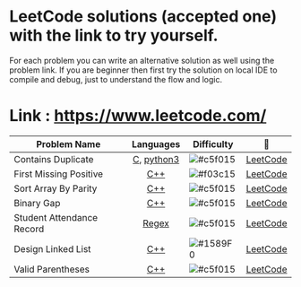 # LeetCode solutions (accepted one) with the link to try yourself. 
For each problem you can write an alternative solution as well using the problem link. 
If you are beginner then first try the solution on local IDE to compile and debug, just to understand the flow and logic.

# Link : https://www.leetcode.com/

| Problem Name             | Languages           | Difficulty | :link:    | 
| ------------------------ |:-------------------:| ---------- |:-----:    |
| Contains Duplicate  | [C](https://github.com/shyamgupta200385/LeetCode/tree/main/C/Contains_Duplicate.c), [python3](https://github.com/shyamgupta200385/LeetCode/tree/main/python3/Contains_Duplicate.py)|![#c5f015](https://via.placeholder.com/15/c5f015/000000?text=+) | [LeetCode](https://leetcode.com/problems/contains-duplicate) |
| First Missing Positive | [C++](https://github.com/shyamgupta200385/LeetCode/tree/main/C++/First_Missing_Positive.cpp) | ![#f03c15](https://via.placeholder.com/15/f03c15/000000?text=+) | [LeetCode](https://leetcode.com/problems/first-missing-positive) |
| Sort Array By Parity | [C++](https://github.com/shyamgupta200385/LeetCode/tree/main/C++/Sort_Array_By_Parity.cpp) | ![#c5f015](https://via.placeholder.com/15/c5f015/000000?text=+) | [LeetCode](https://leetcode.com/problems/sort-array-by-parity)|
| Binary Gap | [C++](https://github.com/shyamgupta200385/LeetCode/tree/main/C++/Binary_Gap.cpp) | ![#c5f015](https://via.placeholder.com/15/c5f015/000000?text=+) | [LeetCode](https://leetcode.com/problems/binary-gap) |
| Student Attendance Record | [Regex](https://github.com/shyamgupta200385/LeetCode/tree/main/Regex/Student_Attendance_Record.py) |  ![#c5f015](https://via.placeholder.com/15/c5f015/000000?text=+) | [LeetCode](https://leetcode.com/problems/student-attendance-record-i) |
| Design Linked List | [C++](https://github.com/shyamgupta200385/LeetCode/tree/main/C++/Design_Linked_List.cpp) | ![#1589F0](https://via.placeholder.com/15/1589F0/000000?text=+) | [LeetCode](https://leetcode.com/problems/design-linked-list) |
| Valid Parentheses | [C++](https://github.com/shyamgupta200385/LeetCode/tree/main/C++/Valid_Parentheses.cpp) | ![#c5f015](https://via.placeholder.com/15/c5f015/000000?text=+) | [LeetCode](https://leetcode.com/problems/valid-parentheses)|
